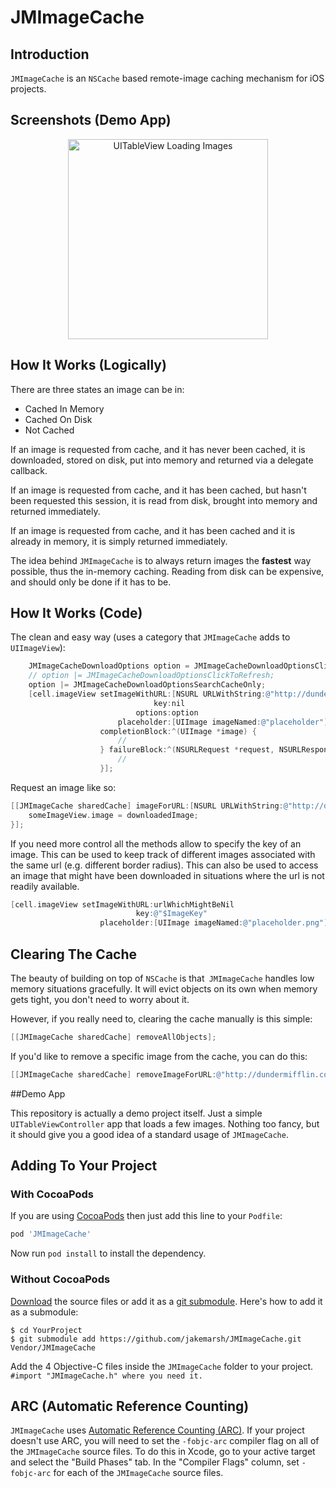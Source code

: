 # JMImageCache

## Introduction

`JMImageCache` is an `NSCache` based remote-image caching mechanism for iOS projects.

## Screenshots (Demo App)

<center><img src="http://cl.ly/IHSG/iOS%20Simulator%20Screen%20shot%20Jul%2023,%202012%208.25.33%20PM.png" title="UITableView Loading Images" width="320" /></center>

## How It Works (Logically)

There are three states an image can be in:

*  Cached In Memory
*  Cached On Disk
*  Not Cached
	
If an image is requested from cache, and it has never been cached, it is downloaded, stored on disk, put into memory and returned via a delegate callback.

If an image is requested from cache, and it has been cached, but hasn't been requested this session, it is read from disk, brought into memory and returned immediately.

If an image is requested from cache, and it has been cached and it is already in memory, it is simply returned immediately.

The idea behind `JMImageCache` is to always return images the **fastest** way possible, thus the in-memory caching. Reading from disk can be expensive, and should only be done if it has to be.

## How It Works (Code)

The clean and easy way (uses a category that `JMImageCache` adds to `UIImageView`):

``` objective-c
    JMImageCacheDownloadOptions option = JMImageCacheDownloadOptionsClickToDownload;
    // option |= JMImageCacheDownloadOptionsClickToRefresh;
    option |= JMImageCacheDownloadOptionsSearchCacheOnly;
    [cell.imageView setImageWithURL:[NSURL URLWithString:@"http://dundermifflin.com/i/MichaelScott.png"]
                                key:nil
                            options:option
                        placeholder:[UIImage imageNamed:@"placeholder"]
                    completionBlock:^(UIImage *image) {
                        //
                    } failureBlock:^(NSURLRequest *request, NSURLResponse *response, NSError *error) {
                        //
                    }];
```

Request an image like so:

``` objective-c
[[JMImageCache sharedCache] imageForURL:[NSURL URLWithString:@"http://dundermifflin.com/i/MichaelScott.png"] completionBlock:^(UIImage *downloadedImage) {
	someImageView.image = downloadedImage;
}];
```

If you need more control all the methods allow to specify the key of an image. 
This can be used to keep track of different images associated with the same url (e.g. different border radius).
This can also be used to access an image that might have been downloaded in situations where the url is not readily available.

``` objective-c
[cell.imageView setImageWithURL:urlWhichMightBeNil
                            key:@"$ImageKey"
                    placeholder:[UIImage imageNamed:@"placeholder.png"]];
```

## Clearing The Cache

The beauty of building on top of `NSCache` is that` JMImageCache` handles low memory situations gracefully. It will evict objects on its own when memory gets tight, you don't need to worry about it.

However, if you really need to, clearing the cache manually is this simple:
	
``` objective-c
[[JMImageCache sharedCache] removeAllObjects];
```
	
If you'd like to remove a specific image from the cache, you can do this:

``` objective-c
[[JMImageCache sharedCache] removeImageForURL:@"http://dundermifflin.com/i/MichaelScott.png"];
```

##Demo App

This repository is actually a demo project itself. Just a simple `UITableViewController` app that loads a few images. Nothing too fancy, but it should give you a good idea of a standard usage of `JMImageCache`.

## Adding To Your Project

### With CocoaPods

If you are using [CocoaPods](http://cocoapods.org) then just add this line to your `Podfile`:

``` ruby
pod 'JMImageCache'
```

Now run `pod install` to install the dependency.

### Without CocoaPods

[Download](https://github.com/jakemarsh/JMImageCache/zipball/master) the source files or add it as a [git submodule](http://schacon.github.com/git/user-manual.html#submodules). Here's how to add it as a submodule:

    $ cd YourProject
    $ git submodule add https://github.com/jakemarsh/JMImageCache.git Vendor/JMImageCache

Add the 4 Objective-C files inside the `JMImageCache` folder to your project. `#import "JMImageCache.h" where you need it.`

## ARC (Automatic Reference Counting)

`JMImageCache` uses [Automatic Reference Counting (ARC)](http://clang.llvm.org/docs/AutomaticReferenceCounting.html). If your project doesn't use ARC, you will need to set the `-fobjc-arc` compiler flag on all of the `JMImageCache` source files. To do this in Xcode, go to your active target and select the "Build Phases" tab. In the "Compiler Flags" column, set `-fobjc-arc` for each of the `JMImageCache` source files.